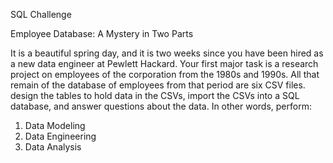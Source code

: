 SQL Challenge

Employee Database: A Mystery in Two Parts

It is a beautiful spring day, and it is two weeks since you have been hired as a new data engineer at Pewlett Hackard. Your first major task is a research project on employees of the corporation from the 1980s and 1990s. All that remain of the database of employees from that period are six CSV files. design the tables to hold data in the CSVs, import the CSVs into a SQL database, and answer questions about the data. In other words, perform:

1. Data Modeling
2. Data Engineering
3. Data Analysis
